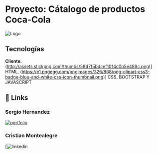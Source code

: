 # Proyecto: Cátalogo de productos Coca-Cola

![Logo](https://tentulogo.com/wp-content/uploads/HistoriadellogodeCocaCola.jpg)

##  Tecnologías

**Cliente:** (http://assets.stickpng.com/thumbs/5847f5bdcef1014c0b5e489c.png)] HTML, (https://e1.pngegg.com/pngimages/326/868/png-clipart-css3-badge-blue-and-white-css-icon-thumbnail.png)] CSS, BOOTSTRAP Y JAVASCRIPT


## 🔗 Links
### Sergio Hernandez
[![portfolio](https://img.shields.io/badge/my_portfolio-000?style=for-the-badge&logo=ko-fi&logoColor=white)](https://katherineoelsner.com/)
### Cristian Montealegre
[![linkedin](https://www.linkedin.com/in/cristian-montealegre-b8638b24a/)
